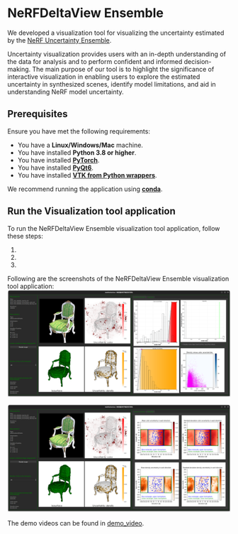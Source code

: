 # NeRFDeltaView Ensemble

We developed a visualization tool for visualizing the uncertainty estimated by the [NeRF Uncertainty Ensemble](https://github.com/CTW121/NeRF-Uncertainty-Ensemble).

Uncertainty visualization provides users with an in-depth understanding of the data for analysis and to perform confident and informed decision-making. The main purpose of our tool is to highlight the significance of interactive visualization in enabling users to explore the estimated uncertainty in synthesized scenes, identify model limitations, and aid in understanding NeRF model uncertainty.

## Prerequisites

Ensure you have met the following requirements:
- You have a **Linux/Windows/Mac** machine.
- You have installed **Python 3.8 or higher**.
- You have installed [**PyTorch**](https://pytorch.org/).
- You have installed [**PyQt6**](https://doc.qt.io/qtforpython-6/).
- You have installed [**VTK from Python wrappers**](https://docs.vtk.org/en/latest/getting_started/index.html).

We recommend running the application using [**conda**](https://docs.conda.io/en/latest/).

## Run the Visualization tool application

To run the NeRFDeltaView Ensemble visualization tool application, follow these steps:

1. <!-- PUT THE TRAIN MODEL IN THE VTK_writer FOLDER -->

2. <!-- VTK_writer -->

3. <!-- TO BE WRITTEN -->

<!-- WRITE THE EXECUTION CODE -->

Following are the screenshots of the NeRFDeltaView Ensemble visualization tool application:
![NeRFDeltaView_Ensemble_A](https://github.com/CTW121/NeRFDeltaView-Ensemble/blob/master/images/NeRFDeltaView__Ensemble_A.png)

![NeRFDeltaView_Ensemble_B](https://github.com/CTW121/NeRFDeltaView-Ensemble/blob/master/images/NeRFDeltaView__Ensemble_B.png)

The demo videos can be found in [demo_video](https://github.com/CTW121/NeRFDeltaView-Ensemble/tree/master/demo_video).